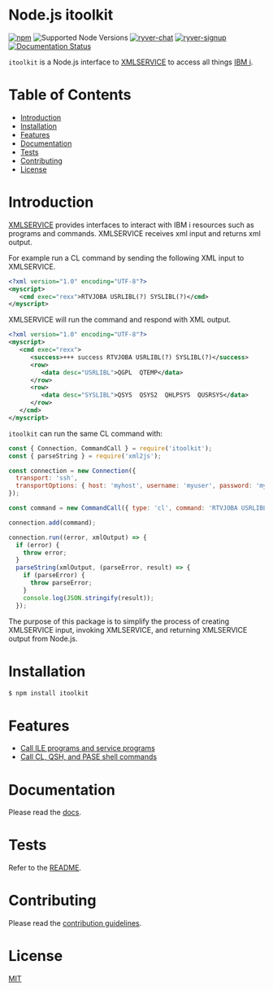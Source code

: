 # Node.js itoolkit <!-- omit in toc -->

[![npm](https://img.shields.io/npm/v/itoolkit?logo=npm)](https://www.npmjs.com/package/itoolkit)
![Supported Node Versions](https://img.shields.io/node/v-lts/itoolkit)
[![ryver-chat](https://img.shields.io/badge/Ryver-Chat-blue)](https://ibmioss.ryver.com/index.html#forums/1000127)
[![ryver-signup](https://img.shields.io/badge/Ryver-Signup-blue)](https://ibmioss.ryver.com/application/signup/members/9tJsXDG7_iSSi1Q)
[![Documentation Status](https://readthedocs.org/projects/nodejs-itoolkit/badge/?version=latest)](https://nodejs-itoolkit.readthedocs.io/en/latest/?badge=latest)

`itoolkit` is a Node.js interface to [XMLSERVICE](https://github.com/IBM/xmlservice) to access all things [IBM i](https://en.wikipedia.org/wiki/IBM_i).

# Table of Contents <!-- omit in toc -->
- [Introduction](#introduction)
- [Installation](#installation)
- [Features](#features)
- [Documentation](#documentation)
- [Tests](#tests)
- [Contributing](#contributing)
- [License](#license)

# Introduction

[XMLSERVICE](https://github.com/IBM/xmlservice) provides interfaces to interact with IBM i resources such as programs and commands. XMLSERVICE receives xml input and returns xml output.

For example run a CL command by sending the following XML input to XMLSERVICE.

```xml
<?xml version="1.0" encoding="UTF-8"?>
<myscript>
   <cmd exec="rexx">RTVJOBA USRLIBL(?) SYSLIBL(?)</cmd>
</myscript>
```

XMLSERVICE will run the command and respond with XML output.

```xml
<?xml version="1.0" encoding="UTF-8"?>
<myscript>
   <cmd exec="rexx">
      <success>+++ success RTVJOBA USRLIBL(?) SYSLIBL(?)</success>
      <row>
         <data desc="USRLIBL">QGPL  QTEMP</data>
      </row>
      <row>
         <data desc="SYSLIBL">QSYS  QSYS2  QHLPSYS  QUSRSYS</data>
      </row>
   </cmd>
</myscript>
```

`itoolkit` can run the same CL command with:

```js
const { Connection, CommandCall } = require('itoolkit');
const { parseString } = require('xml2js');

const connection = new Connection({
  transport: 'ssh',
  transportOptions: { host: 'myhost', username: 'myuser', password: 'mypassword' },
});

const command = new CommandCall({ type: 'cl', command: 'RTVJOBA USRLIBL(?) SYSLIBL(?)' });

connection.add(command);

connection.run((error, xmlOutput) => {
  if (error) {
    throw error;
  }
  parseString(xmlOutput, (parseError, result) => {
    if (parseError) {
      throw parseError;
    }
    console.log(JSON.stringify(result));
  });
```

The purpose of this package is to simplify the process of creating XMLSERVICE input, invoking XMLSERVICE, and returning XMLSERVICE output from Node.js.

# Installation

```sh
$ npm install itoolkit
```

# Features
- [Call ILE programs and service programs](https://nodejs-itoolkit.readthedocs.io/en/latest/ProgramCall.html)
- [Call CL, QSH, and PASE shell commands](https://nodejs-itoolkit.readthedocs.io/en/latest/CommandCall.html)

# Documentation
Please read the [docs](https://nodejs-itoolkit.readthedocs.io/en/latest/).

# Tests
Refer to the [README](test/README.md).

# Contributing
Please read the [contribution guidelines](https://github.com/IBM/nodejs-itoolkit/blob/master/CONTRIBUTING.md).

# License
[MIT](https://github.com/IBM/nodejs-itoolkit/blob/master/LICENSE)
